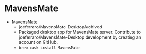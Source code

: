 # MavensMate
- [MavensMate](https://github.com/joeferraro/MavensMate-Desktop)
  -  joeferraro/MavensMate-DesktopArchived
  - Packaged desktop app for MavensMate server. Contribute to joeferraro/MavensMate-Desktop development by creating an account on GitHub.
  - `brew cask install MavensMate`
